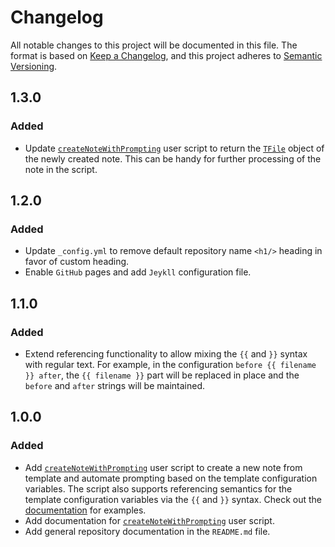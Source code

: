 # Changelog

All notable changes to this project will be documented in this file. The format
is based on [Keep a Changelog](https://keepachangelog.com/en/1.0.0/), and this
project adheres to [Semantic Versioning](https://semver.org/spec/v2.0.0.html).

## 1.3.0

### Added

- Update [`createNoteWithPrompting`](docs/createNoteWithPrompting.md) user
  script to return the
  [`TFile`](https://github.com/obsidianmd/obsidian-api/blob/583ba39e3f6c0546de5e5e8742256a60e2d78ebc/obsidian.d.ts#L3616)
  object of the newly created note. This can be handy for further processing of
  the note in the script.

## 1.2.0

### Added

- Update `_config.yml` to remove default repository name `<h1/>` heading in
  favor of custom heading.
- Enable `GitHub` pages and add `Jeykll` configuration file.

## 1.1.0

### Added

- Extend referencing functionality to allow mixing the `{{` and `}}` syntax with
  regular text. For example, in the configuration `before {{ filename }} after`,
  the `{{ filename }}` part will be replaced in place and the `before` and
  `after` strings will be maintained.

## 1.0.0

### Added

- Add [`createNoteWithPrompting`](docs/createNoteWithPrompting.md) user script
  to create a new note from template and automate prompting based on the
  template configuration variables. The script also supports referencing
  semantics for the template configuration variables via the `{{` and `}}`
  syntax. Check out the [documentation](docs/createNoteWithPrompting.md) for
  examples.
- Add documentation for
  [`createNoteWithPrompting`](docs/createNoteWithPrompting.md) user script.
- Add general repository documentation in the `README.md` file.
